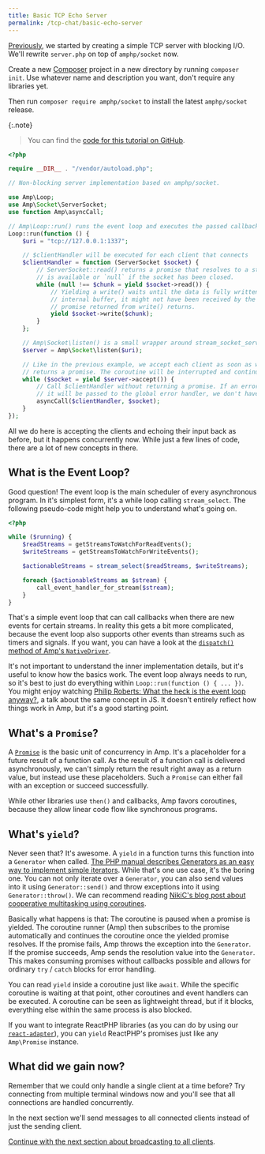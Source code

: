 ```yaml
---
title: Basic TCP Echo Server
permalink: /tcp-chat/basic-echo-server
---
```

[Previously](./), we started by creating a simple TCP server with blocking I/O. We'll rewrite `server.php` on top of `amphp/socket` now.

Create a new [Composer](https://getcomposer.org/) project in a new directory by running `composer init`. Use whatever name and description you want, don't require any libraries yet.

Then run `composer require amphp/socket` to install the latest `amphp/socket` release.

{:.note}
> You can find the [code for this tutorial on GitHub](https://github.com/amphp/getting-started/tree/master/2-echo-server).

```php
<?php

require __DIR__ . "/vendor/autoload.php";

// Non-blocking server implementation based on amphp/socket.

use Amp\Loop;
use Amp\Socket\ServerSocket;
use function Amp\asyncCall;

// Amp\Loop::run() runs the event loop and executes the passed callback right after starting
Loop::run(function () {
    $uri = "tcp://127.0.0.1:1337";

    // $clientHandler will be executed for each client that connects
    $clientHandler = function (ServerSocket $socket) {
        // ServerSocket::read() returns a promise that resolves to a string if new data
        // is available or `null` if the socket has been closed.
        while (null !== $chunk = yield $socket->read()) {
            // Yielding a write() waits until the data is fully written to the OS's
            // internal buffer, it might not have been received by the client when the
            // promise returned from write() returns.
            yield $socket->write($chunk);
        }
    };

    // Amp\Socket\listen() is a small wrapper around stream_socket_server()
    $server = Amp\Socket\listen($uri);

    // Like in the previous example, we accept each client as soon as we can. Server::accept()
    // returns a promise. The coroutine will be interrupted and continued once the promise resolves.
    while ($socket = yield $server->accept()) {
        // Call $clientHandler without returning a promise. If an error happens in the callback,
        // it will be passed to the global error handler, we don't have to care about it here.
        asyncCall($clientHandler, $socket);
    }
});
```

All we do here is accepting the clients and echoing their input back as before, but it happens concurrently now. While just a few lines of code, there are a lot of new concepts in there.

## What is the Event Loop?

Good question! The event loop is the main scheduler of every asynchronous program. In it's simplest form, it's a while loop calling `stream_select`. The following pseudo-code might help you to understand what's going on.

```php
<?php

while ($running) {
    $readStreams = getStreamsToWatchForReadEvents();
    $writeStreams = getStreamsToWatchForWriteEvents();

    $actionableStreams = stream_select($readStreams, $writeStreams);

    foreach ($actionableStreams as $stream) {
        call_event_handler_for_stream($stream);
    }
}
```

That's a simple event loop that can call callbacks when there are new events for certain streams. In reality this gets a bit more complicated, because the event loop also supports other events than streams such as timers and signals. If you want, you can have a look at the [`dispatch()` method of Amp's `NativeDriver`](https://github.com/amphp/amp/blob/5b2f54707ca5d6d1e541ceeafa8b4904e5ea4837/lib/Loop/NativeDriver.php#L64-L124).

It's not important to understand the inner implementation details, but it's useful to know how the basics work. The event loop always needs to run, so it's best to just do everything within `Loop::run(function () { ... })`. You might enjoy watching [Philip Roberts: What the heck is the event loop anyway?](https://www.youtube.com/watch?v=8aGhZQkoFbQ), a talk about the same concept in JS. It doesn't entirely reflect how things work in Amp, but it's a good starting point.

## What's a `Promise`?

A [`Promise`](https://github.com/amphp/amp/blob/master/lib/Promise.php) is the basic unit of concurrency in Amp. It's a placeholder for a future result of a function call. As the result of a function call is delivered asynchronously, we can't simply return the result right away as a return value, but instead use these placeholders. Such a `Promise` can either fail with an exception or succeed successfully.

While other libraries use `then()` and callbacks, Amp favors coroutines, because they allow linear code flow like synchronous programs.

## What's `yield`?

Never seen that? It's awesome. A `yield` in a function turns this function into a `Generator` when called. [The PHP manual describes Generators as an easy way to implement simple iterators](http://php.net/manual/en/language.generators.overview.php). While that's one use case, it's the boring one. You can not only iterate over a `Generator`, you can also send values into it using `Generator::send()` and throw exceptions into it using `Generator::throw()`. We can recommend reading [NikiC's blog post about cooperative multitasking using coroutines](http://nikic.github.io/2012/12/22/Cooperative-multitasking-using-coroutines-in-PHP.html).

Basically what happens is that: The coroutine is paused when a promise is yielded. The coroutine runner (Amp) then subscribes to the promise automatically and continues the coroutine once the yielded promise resolves. If the promise fails, Amp throws the exception into the `Generator`. If the promise succeeds, Amp sends the resolution value into the `Generator`. This makes consuming promises without callbacks possible and allows for ordinary `try` / `catch` blocks for error handling.

You can read `yield` inside a coroutine just like `await`. While the specific coroutine is waiting at that point, other coroutines and event handlers can be executed. A coroutine can be seen as lightweight thread, but if it blocks, everything else within the same process is also blocked.

If you want to integrate ReactPHP libraries (as you can do by using our [`react-adapter`](https://github.com/amphp/react-adapter)), you can `yield` ReactPHP's promises just like any `Amp\Promise` instance.

## What did we gain now?

Remember that we could only handle a single client at a time before? Try connecting from multiple terminal windows now and you'll see that all connections are handled concurrently.

In the next section we'll send messages to all connected clients instead of just the sending client.

[Continue with the next section about broadcasting to all clients](broadcasting).
